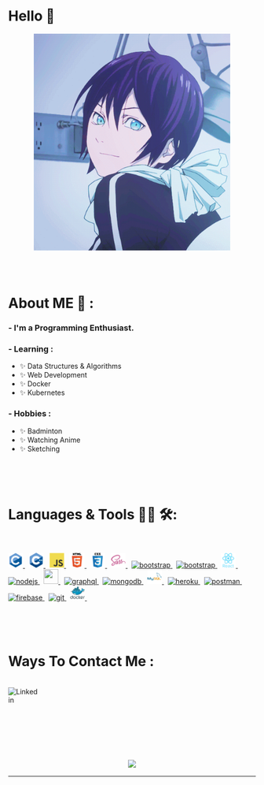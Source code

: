 # Hello 👋

<div align="center">
<img hight="400" width="400" alt="GIF" align="center" src="assests/a6610c886bdef355a7f6d463a9357843e454fc4f_hq.gif">
</div>

</br>
</br>
</br>


# About ME 💬 :

### - I'm a Programming Enthusiast.

<!-- <img hight="400" width="500" alt="GIF" align="right" src="assests/animesher.com_code-computer-html-197855.gif"> -->

### - Learning :
- ✨ Data Structures & Algorithms
- ✨ Web Development
- ✨ Docker
- ✨ Kubernetes

### - Hobbies : 
- ✨ Badminton 
- ✨ Watching Anime
- ✨ Sketching

</br>
</br>
</br>



# Languages & Tools 👨‍💻 🛠:
</br>

<p align="left">
<!-- Languages -->
<!-- C -->
<a href="https://www.cprogramming.com/" target="_blank" rel="noreferrer"> <img src="https://raw.githubusercontent.com/devicons/devicon/master/icons/c/c-original.svg" alt="c" width="30" height="30"/> </a>&nbsp
<!-- C++ -->
<a href="https://www.w3schools.com/cpp/" target="_blank" rel="noreferrer"> <img src="https://raw.githubusercontent.com/devicons/devicon/master/icons/cplusplus/cplusplus-original.svg" alt="cplusplus" width="30" height="30"/> </a>&nbsp
<!--  js   -->
    <a href="https://developer.mozilla.org/en-US/docs/Web/JavaScript" target="_blank"> <img src="https://raw.githubusercontent.com/devicons/devicon/master/icons/javascript/javascript-original.svg" alt="javascript" width="30" height="30"/> </a>&nbsp
<!-- frontend -->
<!--    html  -->
   <a href="https://www.w3.org/html/" target="_blank"> <img src="https://raw.githubusercontent.com/devicons/devicon/master/icons/html5/html5-original-wordmark.svg" alt="html5" width="30" height="30"/> </a>&nbsp
<!--   css  -->
   <a href="https://www.w3schools.com/css/" target="_blank" rel="noreferrer"> <img src="https://raw.githubusercontent.com/devicons/devicon/master/icons/css3/css3-original-wordmark.svg" alt="css3" width="30" height="30"/> </a>&nbsp
<!--   scss  -->
<a href="https://sass-lang.com" target="_blank"> <img src="https://raw.githubusercontent.com/devicons/devicon/master/icons/sass/sass-original.svg" alt="sass" width="30" height="30"/> </a>&nbsp
  <!-- bootstrap   -->
   <a href="https://getbootstrap.com/" target="_blank"> <img src="https://cdn.jsdelivr.net/gh/devicons/devicon/icons/bootstrap/bootstrap-original.svg" alt="bootstrap" width="30" height="30" /> </a>&nbsp
<!--  material ui   -->
  <a href="https://mui.com/getting-started/usage/" target="_blank"> <img src="https://cdn.jsdelivr.net/gh/devicons/devicon/icons/materialui/materialui-original.svg" alt="bootstrap" width="30" height="30" /> </a>&nbsp
<!--   react  -->
<a href="https://reactjs.org/" target="_blank"> <img src="https://raw.githubusercontent.com/devicons/devicon/master/icons/react/react-original-wordmark.svg" alt="react" width="30" height="30"/> </a>&nbsp
<!--   nodejs  -->
<a href="https://nodejs.org/" target="_blank"> <img src="https://cdn.jsdelivr.net/gh/devicons/devicon/icons/nodejs/nodejs-original.svg" alt="nodejs" width="30" height="30" /> </a>&nbsp
<!--  express   -->
<a href="https://expressjs.com" target="_blank" rel="noreferrer" color="white"> <img src="https://upload.wikimedia.org/wikipedia/commons/thumb/8/88/Status_iucn_EX_icon.svg/480px-Status_iucn_EX_icon.svg.png" width="30" height="30"/> </a>&nbsp
<!-- Graphql -->
<a href="https://graphql.org" target="_blank" rel="noreferrer"> <img src="https://www.vectorlogo.zone/logos/graphql/graphql-icon.svg" alt="graphql" width="30" height="30"/> </a>&nbsp
<!--   mongodb  -->
<a href="https://www.mongodb.com/" target="_blank"> <img src="https://cdn.jsdelivr.net/gh/devicons/devicon/icons/mongodb/mongodb-original.svg" alt="mongodb" width="30" height="30"/> </a>&nbsp
<!-- mysql -->
<a href="https://www.mysql.com/" target="_blank" rel="noreferrer"> <img src="https://raw.githubusercontent.com/devicons/devicon/master/icons/mysql/mysql-original-wordmark.svg" alt="mysql" width="30" height="30"/> </a>&nbsp
<!-- heroku -->
<a href="https://heroku.com" target="_blank" rel="noreferrer"> <img src="https://www.vectorlogo.zone/logos/heroku/heroku-icon.svg" alt="heroku" width="25" height="25"/> </a>&nbsp
<!-- postman -->
<a href="https://postman.com" target="_blank" rel="noreferrer"> <img src="https://www.vectorlogo.zone/logos/getpostman/getpostman-icon.svg" alt="postman" width="30" height="30"/> </a>&nbsp
<!-- firebase -->
<a href="https://firebase.google.com/" target="_blank"> <img src="https://www.vectorlogo.zone/logos/firebase/firebase-icon.svg" alt="firebase" width="30" height="30"/> </a>&nbsp
<!--  git   -->
   <a href="https://git-scm.com/" target="_blank"> <img src="https://cdn.jsdelivr.net/gh/devicons/devicon/icons/git/git-original.svg" alt="git" width="30" height="30"/> </a>&nbsp
<!-- docker -->
<a href="https://www.docker.com/" target="_blank" rel="noreferrer"> <img src="https://raw.githubusercontent.com/devicons/devicon/master/icons/docker/docker-original-wordmark.svg" alt="docker" width="30" height="30"/> </a>&nbsp
    </p>
</p>
</br>
</br>
</br>



# Ways To Contact Me :

<p>
 </br>

<!-- <a href="mailto:soumyardhal03@gmail.com">
 <img align="left" alt="Gmail" width="100" height="100" src="https://icons8.com/icon/13930/linkedin" />
</a> -->
<a href="https://www.linkedin.com/in/soumya-dhal-369b92206/">
  <img align="left" alt="Linkedin" width="60" height="60" src="https://img.icons8.com/doodle/48/000000/linkedin--v2.png" />
</br>
</br>
</br>
</a>
 </p>
 

</br>
</br>
</br>
</br>

<p align="center" >  
  <a href="https://github.com/anuraghazra/github-readme-stats"> 
<img  src="https://github-readme-stats.vercel.app/api?username=srdhal&&show_icons=true&theme=merko"/>
  </a>
  </p>

*************
